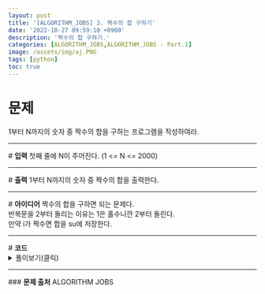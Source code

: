 ```yaml
---
layout: post
title: '[ALGORITHM_JOBS] 3. 짝수의 합 구하기'
date: '2022-10-27 09:59:10 +0900'
description: '짝수의 합 구하기.'
categories: [ALGORITHM_JOBS,ALGORITHM_JOBS - Part.1]
image: /assets/img/aj.PNG
tags: [python]
toc: true
---
```

# <b>문제</b>
1부터 N까지의 숫자 중 짝수의 합을 구하는 프로그램을 작성하여라.
<hr>
# <b>입력</b>
첫째 줄에 N이 주어진다. (1 <= N <= 2000)
<hr>
# <b>출력</b>
1부터 N까지의 숫자 중 짝수의 합을 출력한다.
<hr>
# <b>아이디어</b>
짝수의 합을 구하면 되는 문제다.<br>
반복문을 2부터 돌리는 이유는 1은 홀수니깐 2부터 돌린다.<br>
만약 i가 짝수면 합을 su에 저장한다.
<hr>
# <b>코드</b>
<details>
<summary id="summary1">풀이보기(클릭)</summary>
<div markdown="1">

~~~python
n = int(input())
su = 0
for i in range(2, n+1):
    if i % 2 == 0:
        su += i

print(su)
~~~
</div>
</details>

<hr>
### <b>문제 출처</b>
ALGORITHM JOBS